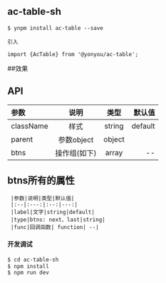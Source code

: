 ## ac-table-sh

```
$ ynpm install ac-table --save

引入

import {AcTable} from '@yonyou/ac-table';

```

##效果
 
 

## API

|参数|说明|类型|默认值|
|:--|:---:|:--:|---:|
|className|样式|string|default|
|parent|参数object|object|
|btns|操作组(如下)| array| --|

## btns所有的属性
     |参数|说明|类型|默认值|
     |:--|:---:|:--:|---:|
     |label|文字|string|default|
     |type|btns: next、last|string|
     |func|回调函数| function| --|

#### 开发调试

```sh
$ cd ac-table-sh
$ npm install
$ npm run dev
```

